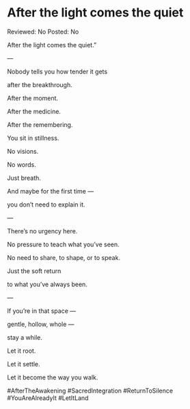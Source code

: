 # After the light comes the quiet

Reviewed: No
Posted: No

After the light comes the quiet.”

—

Nobody tells you how tender it gets

after the breakthrough.

After the moment.

After the medicine.

After the remembering.

You sit in stillness.

No visions.

No words.

Just breath.

And maybe for the first time —

you don’t need to explain it.

—

There’s no urgency here.

No pressure to teach what you’ve seen.

No need to share, to shape, or to speak.

Just the soft return

to what you’ve always been.

—

If you’re in that space —

gentle, hollow, whole —

stay a while.

Let it root.

Let it settle.

Let it become the way you walk.

#AfterTheAwakening #SacredIntegration #ReturnToSilence #YouAreAlreadyIt #LetItLand